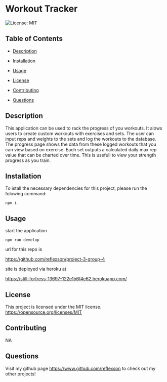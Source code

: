 # Workout Tracker
![License: MIT](https://img.shields.io/badge/License-MIT-yellow.svg)                                                                             


## Table of Contents
* [Description](#descrition)

* [Installation](#installation)

* [Usage](#usage)

* [License](#license)

* [Contributing](#contributing)



* [Questions](#questions)


## Description

This application can be used to rack the progress of you workouts.  It alows users to create custom workouts with exercises and sets.  The user can input reps and weights to the sets and log the workouts to the database.  The progress page shows the data from these logged workouts that you can view based on exercise. Each set outputs a calculated daily max rep value that can be charted over time.   This is usefull to view your strength progress as you train.  



## Installation

To istall the necessary dependencies for this project, please run the folowing command:
```
npm i
```



## Usage

start the application
```
npm run develop
```

url for this repo is

https://github.com/reflexson/project-3-group-4

site is deployed via heroku at

https://still-fortress-13697-122e1b6f4e62.herokuapp.com/


## License

This project is licensed under the MIT license.
 https://opensource.org/licenses/MIT

## Contributing

NA


## Questions
Visit my github page https://www.github.com/reflexson to check out my other projects!
